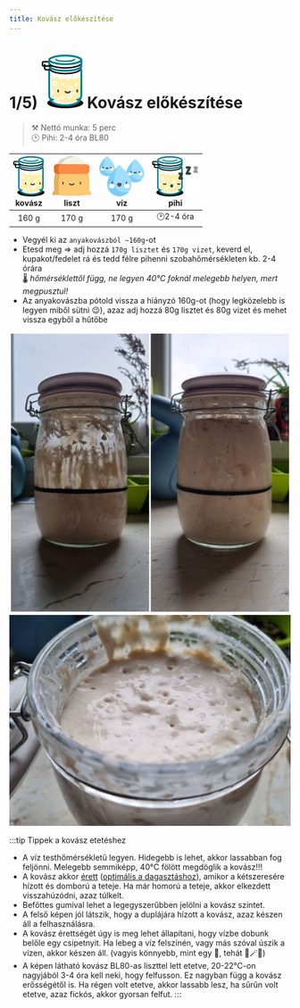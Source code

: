```yaml
---
title: Kovász előkészítése
---
```


# 1/5) ![a](../img/kovasz_48px.svg) Kovász előkészítése

>⚒️ Nettó munka: 5 perc  
>🕑 Pihi: 2-4 óra BL80  

|![kovasz](../img/kovasz_36px.svg "kovász") <br/>kovász|![lisz](../img/liszt_36px.svg "liszt")<br/>liszt|![viz](../img/viz_36px.svg "víz")<br/>víz|![kovasz](../img/kovasz_sleeps_36px.svg "fermentálás") <br/>pihi|
|:---:|:---:|:---:|:---:|
|160 g|170 g|170 g|🕑2-4 óra|

- Vegyél ki az `anyakovászból ~160g`-ot
- Etesd meg => adj hozzá `170g lisztet` és `170g vizet`, keverd el, kupakot/fedelet rá és tedd félre pihenni szobahőmérsékleten kb. 2-4 órára  
🌡️ *hőmérséklettől függ, ne legyen 40°C foknál melegebb helyen, mert megpusztul!*
- Az anyakovászba pótold vissza a hiányzó 160g-ot (hogy legközelebb is legyen miből sütni 😉), azaz adj hozzá 80g lisztet és 80g vizet és mehet vissza egyből a hűtőbe

![kovasz](./img/kovasz.jpg "kovász érlelés")
![kovasz](./img/kovasz_makro.jpg)

:::tip Tippek a kovász etetéshez
- A víz testhőmérsékletű legyen. Hidegebb is lehet, akkor lassabban fog feljönni. Melegebb semmiképp, 40°C fölött megdöglik a kovász!!!
- A kovász akkor [érett](https://www.instagram.com/p/B8V-2BfgplN/) ([optimális a dagasztáshoz](https://www.instagram.com/p/Bx8NVDbAVg6/)), amikor a kétszeresére hízott és domború a teteje. Ha már homorú a teteje, akkor elkezdett visszahúzódni, azaz túlkelt.
- Befőttes gumival lehet a legegyszerűbben jelölni a kovász szintet.
- A felső képen jól látszik, hogy a duplájára hízott a kovász, azaz készen áll a felhasználásra.
- A kovász érettségét úgy is meg lehet állapítani, hogy vízbe dobunk belőle egy csipetnyit. Ha lebeg a víz felszínén, vagy más szóval úszik a vízen, akkor készen áll. (vagyis könnyebb, mint egy 🦆, tehát 🧹🪄🧙)
- A képen látható kovász BL80-as liszttel lett etetve, 20-22°C-on nagyjából 3-4 óra kell neki, hogy felfusson. Ez nagyban függ a kovász erősségétől is. Ha régen volt etetve, akkor lassabb lesz, ha sűrűn volt etetve, azaz fickós, akkor gyorsan felfut.
:::

